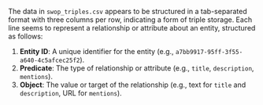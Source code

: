 The data in `swop_triples.csv` appears to be structured in a tab-separated format with three columns per row, indicating a form of triple storage. Each line seems to represent a relationship or attribute about an entity, structured as follows:

1. **Entity ID**: A unique identifier for the entity (e.g., `a7bb9917-95ff-3f55-a640-4c5afcec25f2`).
2. **Predicate**: The type of relationship or attribute (e.g., `title`, `description`, `mentions`).
3. **Object**: The value or target of the relationship (e.g., text for `title` and `description`, URL for `mentions`).